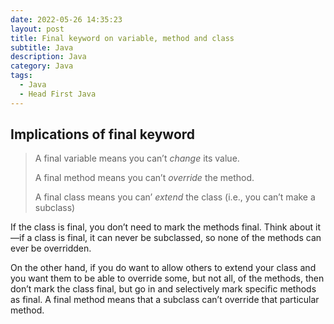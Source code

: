 ```yaml
---
date: 2022-05-26 14:35:23
layout: post
title: Final keyword on variable, method and class
subtitle: Java 
description: Java
category: Java
tags:
  - Java
  - Head First Java
---
```


## Implications of final keyword
> A final variable means you can’t *change* its value.
> 
> A final method means you can’t *override* the method.
> 
> A final class means you can’ *extend* the class (i.e., you can’t make a
subclass)

If the class is final, you don’t need to mark the methods final. Think
about it—if a class is final, it can never be subclassed, so none of the
methods can ever be overridden.

On the other hand, if you do want to allow others to extend your class
and you want them to be able to override some, but not all, of the
methods, then don’t mark the class final, but go in and selectively mark
specific methods as final. A final method means that a subclass can’t
override that particular method.

